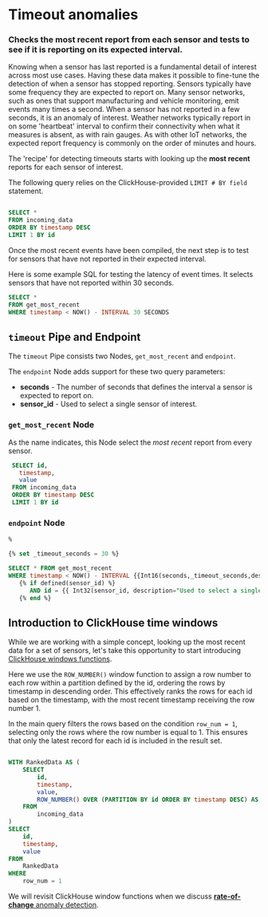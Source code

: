 # Timeout anomalies
### Checks the most recent report from each sensor and tests to see if it is reporting on its expected interval.

Knowing when a sensor has last reported is a fundamental detail of interest across most use cases. Having these data makes it possible to fine-tune the detection of when a sensor has stopped reporting. Sensors typically have some frequency they are expected to report on. Many sensor networks, such as ones that support manufacturing and vehicle monitoring, emit events many times a second. When a sensor has not reported in a few seconds, it is an anomaly of interest. Weather networks typically report in on some 'heartbeat' interval to confirm their connectivity when what it measures is absent, as with rain gauges. As with other IoT networks, the expected report frequency is commonly on the order of minutes and hours. 

The 'recipe' for detecting timeouts starts with looking up the **most recent** reports for each sensor of interest. 

The following query relies on the ClickHouse-provided `LIMIT # BY field` statement. 

```sql

SELECT * 
FROM incoming_data
ORDER BY timestamp DESC
LIMIT 1 BY id

```

Once the most recent events have been compiled, the next step is to test for sensors that have not reported in their expected interval. 

Here is some example SQL for testing the latency of event times. It selects sensors that have not reported within 30 seconds. 

```sql
SELECT * 
FROM get_most_recent
WHERE timestamp < NOW() - INTERVAL 30 SECONDS
```

## `timeout` Pipe and Endpoint

The `timeout` Pipe consists two Nodes, `get_most_recent` and `endpoint`. 

The `endpoint` Node adds support for these two query parameters:
* **seconds** - The number of seconds that defines the interval a sensor is expected to report on. 
* **sensor_id** - Used to select a single sensor of interest.

### `get_most_recent` Node

As the name indicates, this Node select the *most recent* report from every sensor. 

```sql
 SELECT id, 
   timestamp, 
   value
 FROM incoming_data
 ORDER BY timestamp DESC 
 LIMIT 1 BY id
```

### `endpoint` Node


```sql
%

{% set _timeout_seconds = 30 %}  

SELECT * FROM get_most_recent
WHERE timestamp < NOW() - INTERVAL {{Int16(seconds,_timeout_seconds,description="If a sensor has not reported in the specified number of seconds, it is considered 'timedout'.")}} SECONDS
   {% if defined(sensor_id) %}               
      AND id = {{ Int32(sensor_id, description="Used to select a single sensor of interest. Optional.")}} 
   {% end %}  

```


## Introduction to ClickHouse time windows 

While we are working with a simple concept, looking up the most recent data for a set of sensors, let's take this opportunity to start introducing [ClickHouse windows functions](https://clickhouse.com/docs/en/sql-reference/window-functions). 

Here we use the `ROW_NUMBER()` window function to assign a row number to each row within a partition defined by the id, ordering the rows by timestamp in descending order. This effectively ranks the rows for each id based on the timestamp, with the most recent timestamp receiving the row number 1.

In the main query filters the rows based on the condition `row_num = 1`, selecting only the rows where the row number is equal to 1. This ensures that only the latest record for each id is included in the result set.


```sql

WITH RankedData AS (
    SELECT
        id,
        timestamp,
        value,
        ROW_NUMBER() OVER (PARTITION BY id ORDER BY timestamp DESC) AS row_num
    FROM
        incoming_data
)
SELECT
    id,
    timestamp,
    value
FROM
    RankedData
WHERE
    row_num = 1

```

We will revisit ClickHouse window functions when we discuss  [**rate-of-change** anomaly detection](rate-of-change.md). 